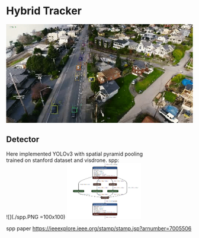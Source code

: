 # Hybrid Tracker

![](./demo.gif)

## Detector

Here implemented YOLOv3 with spatial pyramid pooling  
trained on stanford dataset and visdrone. 
spp:  
![](./spp.PNG =100x100)
<img src="./spp.PNG" height="150" width="200"/>










spp paper
https://ieeexplore.ieee.org/stamp/stamp.jsp?arnumber=7005506
